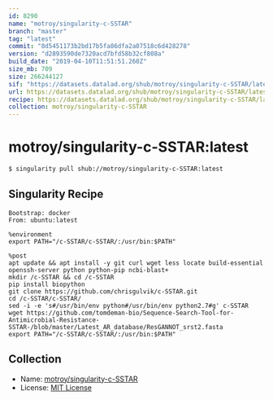 ```yaml
---
id: 8290
name: "motroy/singularity-c-SSTAR"
branch: "master"
tag: "latest"
commit: "8d5451173b2bd17b5fa86dfa2a07518c6d428278"
version: "d2893590de7320acd7bfd58b32cf808a"
build_date: "2019-04-10T11:51:51.260Z"
size_mb: 709
size: 266244127
sif: "https://datasets.datalad.org/shub/motroy/singularity-c-SSTAR/latest/2019-04-10-8d545117-d2893590/d2893590de7320acd7bfd58b32cf808a.simg"
url: https://datasets.datalad.org/shub/motroy/singularity-c-SSTAR/latest/2019-04-10-8d545117-d2893590/
recipe: https://datasets.datalad.org/shub/motroy/singularity-c-SSTAR/latest/2019-04-10-8d545117-d2893590/Singularity
collection: motroy/singularity-c-SSTAR
---
```


# motroy/singularity-c-SSTAR:latest

```bash
$ singularity pull shub://motroy/singularity-c-SSTAR:latest
```

## Singularity Recipe

```singularity
Bootstrap: docker
From: ubuntu:latest

%environment
export PATH="/c-SSTAR/c-SSTAR/:/usr/bin:$PATH"

%post
apt update && apt install -y git curl wget less locate build-essential openssh-server python python-pip ncbi-blast+
mkdir /c-SSTAR && cd /c-SSTAR
pip install biopython
git clone https://github.com/chrisgulvik/c-SSTAR.git
cd /c-SSTAR/c-SSTAR/
sed -i -e 's#/usr/bin/env python#/usr/bin/env python2.7#g' c-SSTAR
wget https://github.com/tomdeman-bio/Sequence-Search-Tool-for-Antimicrobial-Resistance-SSTAR-/blob/master/Latest_AR_database/ResGANNOT_srst2.fasta
export PATH="/c-SSTAR/c-SSTAR/:/usr/bin:$PATH"
```

## Collection

 - Name: [motroy/singularity-c-SSTAR](https://github.com/motroy/singularity-c-SSTAR)
 - License: [MIT License](https://api.github.com/licenses/mit)


